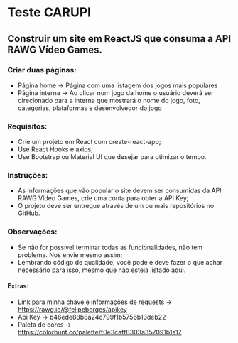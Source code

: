 # Teste CARUPI

## Construir um site em ReactJS que consuma a API RAWG Vídeo Games.

### Criar duas páginas:

- Página home -> Página com uma listagem dos jogos mais populares
- Página interna -> Ao clicar num jogo da home o usuário deverá ser direcionado para a
  interna que mostrará o nome do jogo, foto, categorias, plataformas e desenvolvedor
  do jogo

### Requisitos:

- Crie um projeto em React com create-react-app;
- Use React Hooks e axios;
- Use Bootstrap ou Material UI que desejar para otimizar o tempo.

### Instruções:

- As informações que vão popular o site devem ser consumidas da API RAWG
  Vídeo Games, crie uma conta para obter a API Key;
- O projeto deve ser entregue através de um ou mais repositórios no GitHub.

### Observações:

- Se não for possível terminar todas as funcionalidades, não tem problema. Nos
  envie mesmo assim;
- Lembrando código de qualidade, você pode e deve fazer o que achar
  necessário para isso, mesmo que não esteja listado aqui.

#### Extras:

- Link para minha chave e informações de requests -> https://rawg.io/@felipeborges/apikey
- Api Key -> b46ede88b8a24c799f1b5756b13deb22
- Paleta de cores -> https://colorhunt.co/palette/f0e3caff8303a357091b1a17
